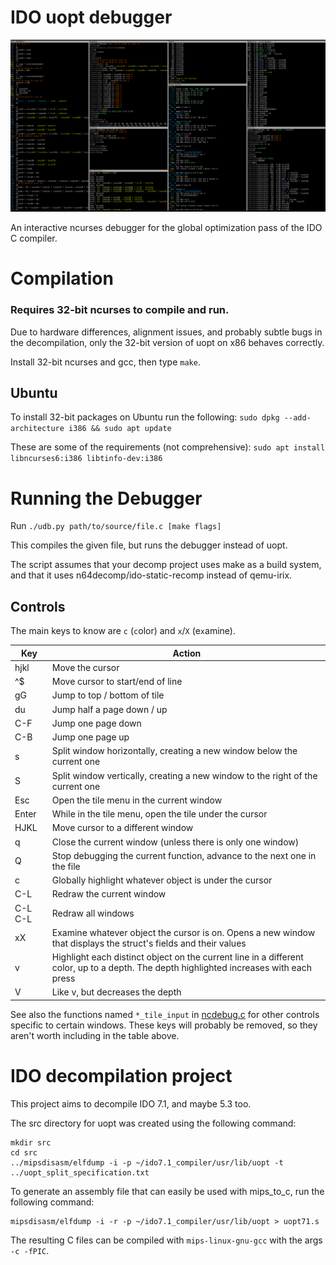 # IDO uopt debugger

![Screenshot](/screenshots/screenshot3.png)

An interactive ncurses debugger for the global optimization pass of the IDO C compiler.

# Compilation

### Requires 32-bit ncurses to compile and run.

Due to hardware differences, alignment issues, and probably subtle bugs in the decompilation, only the 32-bit version of uopt on x86 behaves correctly.

Install 32-bit ncurses and gcc, then type `make`.

## Ubuntu

To install 32-bit packages on Ubuntu run the following:
`sudo dpkg --add-architecture i386 && sudo apt update`

These are some of the requirements (not comprehensive):
`sudo apt install libncurses6:i386 libtinfo-dev:i386`

# Running the Debugger

Run `./udb.py path/to/source/file.c [make flags]`

This compiles the given file, but runs the debugger instead of uopt.

The script assumes that your decomp project uses make as a build system, and that it uses n64decomp/ido-static-recomp instead of qemu-irix.

## Controls

The main keys to know are `c` (`c`olor) and `x`/`X` (e`x`amine).

|  Key  | Action |
|-------|--------|
| hjkl  | Move the cursor |
| ^$    | Move cursor to start/end of line |
| gG    | Jump to top / bottom of tile |
| du    | Jump half a page down / up |
|C-F    | Jump one page down |
|C-B    | Jump one page up   |
| s     | Split window horizontally, creating a new window below the current one |
| S     | Split window vertically, creating a new window to the right of the current one |
| Esc   | Open the tile menu in the current window |
| Enter | While in the tile menu, open the tile under the cursor |
| HJKL  | Move cursor to a different window |
| q     | Close the current window (unless there is only one window) |
| Q     | Stop debugging the current function, advance to the next one in the file |
| c     | Globally highlight whatever object is under the cursor |
|C-L    | Redraw the current window |
|C-L C-L| Redraw all windows |
| xX    | Examine whatever object the cursor is on. Opens a new window that displays the struct's fields and their values |
| v     | Highlight each distinct object on the current line in a different color, up to a depth. The depth highlighted increases with each press |
| V     | Like v, but decreases the depth |

See also the functions named `*_tile_input` in [ncdebug.c](/src/uopt/debug/ncdebug.c) for other controls specific to certain windows. 
These keys will probably be removed, so they aren't worth including in the table above.

# IDO decompilation project

This project aims to decompile IDO 7.1, and maybe 5.3 too.

The src directory for uopt was created using the following command:

```
mkdir src
cd src
../mipsdisasm/elfdump -i -p ~/ido7.1_compiler/usr/lib/uopt -t ../uopt_split_specification.txt
```

To generate an assembly file that can easily be used with mips\_to\_c, run the following command:

```
mipsdisasm/elfdump -i -r -p ~/ido7.1_compiler/usr/lib/uopt > uopt71.s
```

The resulting C files can be compiled with `mips-linux-gnu-gcc` with the args `-c -fPIC`.
